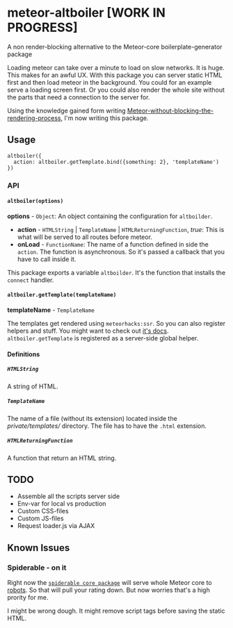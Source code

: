 # meteor-altboiler [WORK IN PROGRESS]

A non render-blocking alternative to the Meteor-core boilerplate-generator package

Loading meteor can take over a minute to load on slow networks. It is huge. This makes for an awful UX. With this package you can server static HTML first and then load meteor in the background. You could for an example serve a loading screen first. Or you could also render the whole site without the parts that need a connection to the server for.

Using the knowledge gained form writing [Meteor-without-blocking-the-rendering-process](https://github.com/Kriegslustig/Meteor-without-blocking-the-rendering-process), I'm now writing this package.

## Usage

```
altboiler({
  action: altboiler.getTemplate.bind({something: 2}, 'templateName')
})
```

### API

#### `altboiler(options)`

**options** - `Object`:
An object containing the configuration for `altboilder`.
  * **action** - `HTMLString` | `TemplateName` | `HTMLReturningFunction`, *true*: This is what will be served to all routes before meteor.
  * **onLoad** - `FunctionName`: The name of a function defined in side the `action`. The function is asynchronous. So it's passed a callback that you have to call inside it.

This package exports a variable `altboilder`. It's the function that installs the `connect` handler.

#### `altboiler.getTemplate(templateName)`

**templateName** - `TemplateName`

The templates get rendered using `meteorhacks:ssr`. So you can also register helpers and stuff. You might want to check out [it's docs](https://github.com/meteorhacks/meteor-ssr). `altboiler.getTemplate` is registered as a server-side global helper.

#### Definitions

##### `HTMLString`
A string of HTML.

##### `TemplateName`
The name of a file (without its extension) located inside the _private/templates/_ directory. The file has to have the `.html` extension.

##### `HTMLReturningFunction`
A function that return an HTML string.

## TODO

* Assemble all the scripts server side
* Env-var for local vs production
* Custom CSS-files
* Custom JS-files
* Request loader.js via AJAX

## Known Issues

### Spiderable - on it
Right now the [`spiderable core package`](https://github.com/meteor/meteor/tree/devel/packages/spiderable) will serve whole Meteor core to [robots](https://imgur.com/gallery/q2W0N). So that will pull your rating down. But now worries that's a high prority for me.

I might be wrong dough. It might remove script tags before saving the static HTML.
